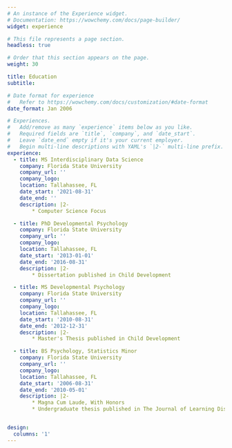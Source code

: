 ```yaml
---
# An instance of the Experience widget.
# Documentation: https://wowchemy.com/docs/page-builder/
widget: experience

# This file represents a page section.
headless: true

# Order that this section appears on the page.
weight: 30

title: Education
subtitle:

# Date format for experience
#   Refer to https://wowchemy.com/docs/customization/#date-format
date_format: Jan 2006

# Experiences.
#   Add/remove as many `experience` items below as you like.
#   Required fields are `title`, `company`, and `date_start`.
#   Leave `date_end` empty if it's your current employer.
#   Begin multi-line descriptions with YAML's `|2-` multi-line prefix.
experience:
  - title: MS Interdisciplinary Data Science
    company: Florida State University
    company_url: ''
    company_logo: 
    location: Tallahassee, FL
    date_start: '2021-08-31'
    date_end: ''
    description: |2-
        * Computer Science Focus

  - title: PhD Developmental Psychology
    company: Florida State University
    company_url: ''
    company_logo: 
    location: Tallahassee, FL
    date_start: '2013-01-01'
    date_end: '2016-08-31'
    description: |2-
        * Dissertation published in Child Development

  - title: MS Developmental Psychology
    company: Florida State University
    company_url: ''
    company_logo: 
    location: Tallahassee, FL
    date_start: '2010-08-31'
    date_end: '2012-12-31'
    description: |2-
        * Master's Thesis published in Child Development

  - title: BS Psychology, Statistics Minor
    company: Florida State University
    company_url: ''
    company_logo: 
    location: Tallahassee, FL
    date_start: '2006-08-31'
    date_end: '2010-05-01'
    description: |2-
        * Magna Cum Laude, With Honors
        * Undergraduate thesis published in The Journal of Learning Disabilities


design:
  columns: '1'
---
```

